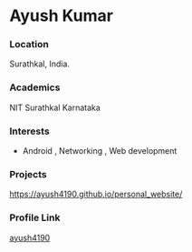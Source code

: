  # Ayush Kumar
 ### Location
Surathkal, India.
 ### Academics
NIT Surathkal Karnataka

### Interests

- Android , Networking , Web development 


### Projects
https://ayush4190.github.io/personal_website/

### Profile Link

[ayush4190](https://github.com/ayush4190)
